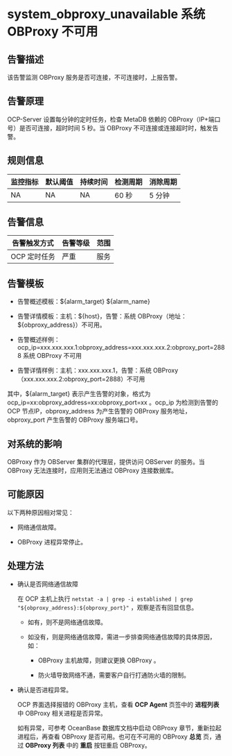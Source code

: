 system_obproxy_unavailable 系统 OBProxy 不可用
==============================================================

告警描述
-------------------------

该告警监测 OBProxy 服务是否可连接，不可连接时，上报告警。

告警原理
-------------------------

OCP-Server 设置每分钟的定时任务，检查 MetaDB 依赖的 OBProxy（IP+端口号）是否可连接，超时时间 5 秒。当 OBProxy 不可连接或连接超时时，触发告警。

**规则信息**
-----------------------------

| 监控指标 | 默认阈值 | 持续时间 | 检测周期 | 消除周期 |
|------|------|------|------|------|
| NA   | NA   | NA   | 60 秒 | 5 分钟 |

**告警信息**
-----------------------------

|  告警触发方式  | 告警等级 | 范围 |
|----------|------|----|
| OCP 定时任务 | 严重   | 服务 |

告警模板
-------------------------

* 告警概述模板：\${alarm_target} \${alarm_name}

* 告警详情模板：主机：\${host}，告警：系统 OBProxy（地址：\${obproxy_address}）不可用。
  
* 告警概述样例：ocp_ip=xxx.xxx.xxx.1:obproxy_address=xxx.xxx.xxx.2:obproxy_port=2888 系统 OBProxy 不可用

* 告警详情样例：主机：xxx.xxx.xxx.1，告警：系统 OBProxy（xxx.xxx.xxx.2:obproxy_port=2888）不可用

其中，${alarm_target} 表示产生告警的对象，格式为 ocp_ip=xx:obproxy_address=xx:obproxy_port=xx 。ocp_ip 为检测到告警的 OCP 节点IP，obproxy_address 为产生告警的 OBProxy 服务地址，obproxy_port 产生告警的 OBProxy 服务端口号。

对系统的影响
---------------------------

OBProxy 作为 OBServer 集群的代理层，提供访问 OBServer 的服务。当 OBProxy 无法连接时，应用则无法通过 OBProxy 连接数据库。

可能原因
-------------------------

以下两种原因相对常见：

* 网络通信故障。

* OBProxy 进程异常停止。

处理方法
-------------------------

* 确认是否网络通信故障

  在 OCP 主机上执行 `netstat -a | grep -i established | grep "${obproxy_address}:${obproxy_port}"` ，观察是否有回显信息。
  * 如有，则不是网络通信故障。

  * 如没有，则是网络通信故障，需进一步排查网络通信故障的具体原因，如：

    * OBProxy 主机故障，则建议更换 OBProxy 。

    * 防火墙导致网络不通，需要客户自行打通防火墙的限制。

* 确认是否进程异常。

  OCP 界面选择报错的 OBProxy 主机，查看 **OCP Agent** 页签中的 **进程列表** 中 OBProxy 相关进程是否异常。

  如有异常，可参考 OceanBase 数据库文档中启动 OBProxy 章节，重新拉起进程后，再查看 OBProxy 是否可用。也可在不可用的 OBProxy **总览** 页，通过 **OBProxy 列表** 中的 **重启** 按钮重启 OBProxy。
  